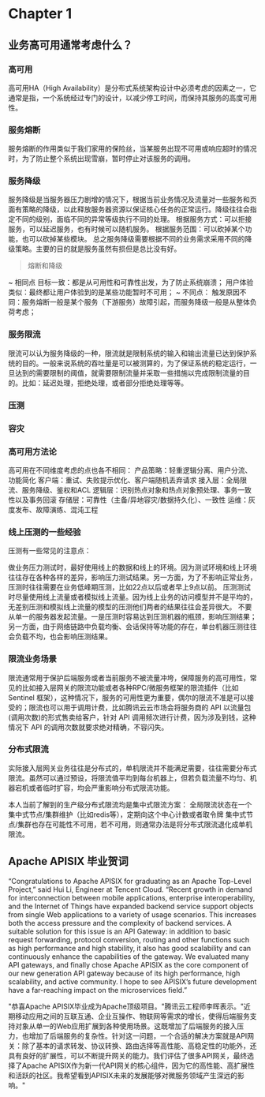 # Chapter 1

## 业务高可用通常考虑什么？

### 高可用

高可用HA（High Availability）是分布式系统架构设计中必须考虑的因素之一，它通常是指，一个系统经过专门的设计，以减少停工时间，而保持其服务的高度可用性。

### 服务熔断

服务熔断的作用类似于我们家用的保险丝，当某服务出现不可用或响应超时的情况时，为了防止整个系统出现雪崩，暂时停止对该服务的调用。

### 服务降级

服务降级是当服务器压力剧增的情况下，根据当前业务情况及流量对一些服务和页面有策略的降级，以此释放服务器资源以保证核心任务的正常运行。降级往往会指定不同的级别，面临不同的异常等级执行不同的处理。
根据服务方式：可以拒接服务，可以延迟服务，也有时候可以随机服务。
根据服务范围：可以砍掉某个功能，也可以砍掉某些模块。
总之服务降级需要根据不同的业务需求采用不同的降级策略。主要的目的就是服务虽然有损但是总比没有好。

> 熔断和降级

~ 相同点
目标一致：都是从可用性和可靠性出发，为了防止系统崩溃；
用户体验类似：最终都让用户体验到的是某些功能暂时不可用；
~ 不同点：
触发原因不同：服务熔断一般是某个服务（下游服务）故障引起，而服务降级一般是从整体负荷考虑；

### 服务限流

限流可以认为服务降级的一种，限流就是限制系统的输入和输出流量已达到保护系统的目的。一般来说系统的吞吐量是可以被测算的，为了保证系统的稳定运行，一旦达到的需要限制的阈值，就需要限制流量并采取一些措施以完成限制流量的目的。比如：延迟处理，拒绝处理，或者部分拒绝处理等等。

### 压测

### 容灾

### 高可用方法论

高可用在不同维度考虑的点也各不相同：
产品策略：轻重逻辑分离、用户分流、功能简化
客户端：重试、失败提示优化、客户端随机丢弃请求
接入层：全局限流、服务降级、鉴权和ACL
逻辑层：识别热点对象和热点对象预处理、事务一致性以及事务回滚
存储层：可靠性（主备/异地容灾/数据持久化）、一致性
运维：灰度发布、故障演练、混沌工程

### 线上压测的一些经验

压测有一些常见的注意点：

做业务压力测试时，最好使用线上的数据和线上的环境。因为测试环境和线上环境往往存在各种各样的差异，影响压力测试结果。另一方面，为了不影响正常业务，压测时往往需要在业务低峰期压测，比如22点以后或者早上9点以前。
压测测试时尽量使用线上流量或者模拟线上流量。因为线上业务的访问模型并不是平均的，无差别压测和模拟线上流量的模型的压测他们两者的结果往往会差异很大。
不要从单一的服务器发起流量。一是压测时容易达到压测机器的瓶颈，影响压测结果；另一方面，由于网络链路中负载均衡、会话保持等功能的存在，单台机器压测往往会负载不均，也会影响压测结果。

### 限流业务场景

限流通常用于保护后端服务或者当前服务不被流量冲垮，保障服务的高可用性，常见的比如接入层网关的限流功能或者各种RPC/微服务框架的限流插件（比如 Sentinel 框架），这种情况下，服务的可用性更为重要，偶尔的限流不准是可以接受的；限流也可以用于调用计费，比如腾讯云云市场会将服务商的 API 以流量包(调用次数)的形式售卖给客户，针对 API 调用频次进行计费，因为涉及到钱，这种情况下 API 的调用次数就要求绝对精确，不容闪失。

### 分布式限流

实际接入层网关业务往往是分布式的，单机限流并不能满足需要，往往需要分布式限流。虽然可以通过预设，将限流值平均到每台机器上，但若负载流量不均匀、机器宕机或者临时扩容，均会严重影响分布式限流功能。

本人当前了解到的生产级分布式限流均是集中式限流方案：
全局限流状态在一个集中式节点/集群维护（比如redis等），定期向这个中心计数或者取令牌
集中式节点/集群也存在可能性不可用，若不可用，则通常办法是将分布式限流退化成单机限流。

## Apache APISIX 毕业贺词

“Congratulations to Apache APISIX for graduating as an Apache Top-Level Project,” said Hui Li, Engineer at Tencent Cloud. “Recent growth in demand for interconnection between mobile applications, enterprise interoperability, and the Internet of Things have expanded backend service support objects from single Web applications to a variety of usage scenarios. This increases both the access pressure and the complexity of backend services. A suitable solution for this issue is an API Gateway: in addition to basic request forwarding, protocol conversion, routing and other functions such as high performance and high stability, it also has good scalability and can continuously enhance the capabilities of the gateway. We evaluated many API gateways, and finally chose Apache APISIX as the core component of our new generation API gateway because of its high performance, high scalability, and active community. I hope to see APISIX’s future development have a far-reaching impact on the microservices field.”

"恭喜Apache APISIX毕业成为Apache顶级项目。"腾讯云工程师李晖表示。"近期移动应用之间的互联互通、企业互操作、物联网等需求的增长，使得后端服务支持对象从单一的Web应用扩展到各种使用场景。这既增加了后端服务的接入压力，也增加了后端服务的复杂性。针对这一问题，一个合适的解决方案就是API网关：除了基本的请求转发、协议转换、路由选择等高性能、高稳定性的功能外，还具有良好的扩展性，可以不断提升网关的能力。我们评估了很多API网关，最终选择了Apache APISIX作为新一代API网关的核心组件，因为它的高性能、高扩展性和活跃的社区。我希望看到APISIX未来的发展能够对微服务领域产生深远的影响。"

